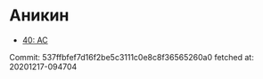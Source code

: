 # Аникин
- [40: AC](40.md)

Commit: 537ffbfef7d16f2be5c3111c0e8c8f36565260a0
 fetched at: 20201217-094704
